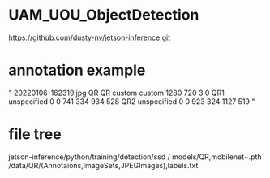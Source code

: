 # UAM_UOU_ObjectDetection

https://github.com/dusty-nv/jetson-inference.git

# annotation example
" <annotation>
    <filename>20220106-162319.jpg</filename>
    <folder>QR</folder>
    <source>
        <database>QR</database>
        <annotation>custom</annotation>
        <image>custom</image>
    </source>
    <size>
        <width>1280</width>
        <height>720</height>
        <depth>3</depth>
    </size>
    <segmented>0</segmented>
    <object>
        <name>QR1</name>
        <pose>unspecified</pose>
        <truncated>0</truncated>
        <difficult>0</difficult>
        <bndbox>
            <xmin>741</xmin>
            <ymin>334</ymin>
            <xmax>934</xmax>
            <ymax>528</ymax>
        </bndbox>
    </object>
    <object>
        <name>QR2</name>
        <pose>unspecified</pose>
        <truncated>0</truncated>
        <difficult>0</difficult>
        <bndbox>
            <xmin>923</xmin>
            <ymin>324</ymin>
            <xmax>1127</xmax>
            <ymax>519</ymax>
        </bndbox>
    </object>
</annotation>
"
# file tree
jetson-inference/python/training/detection/ssd / models/QR,mobilenet~.pth
                                               /data/QR/(Annotaions,ImageSets,JPEGImages),labels.txt
